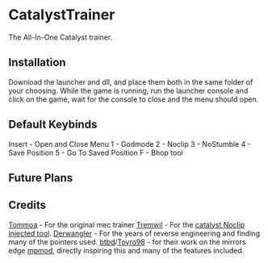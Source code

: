 # CatalystTrainer
The All-In-One Catalyst trainer.

## Installation

Download the launcher and dll, and place them both in the same folder of your choosing. While the game is running, run the launcher console and click on the game, wait for the console to close and the menu should open.

## Default Keybinds

Insert - Open and Close Menu
1 - Godmode
2 - Noclip
3 - NoStumble
4 - Save Position
5 - Go To Saved Position
F - Bhop tool 

## Future Plans

## Credits
[Tommoa](https://github.com/Tommoa) - For the original mec trainer
[Tremwil](https://github.com/tremwil) - For the [catalyst Noclip injected tool](https://github.com/tremwil/CatalystNoclipInjected). 
[Derwangler](https://github.com/derwangler) - For the years of reverse engineering and finding many of the pointers used.
[btbd](https://github.com/btbd)/[Toyro98](https://github.com/Toyro98) - for their work on the mirrors edge [mpmod](https://github.com/Toyro98/mmultiplayer), directly inspiring this and many of the features included.
